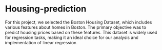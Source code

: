 # Housing-prediction
For this project, we selected the Boston Housing Dataset, which includes various features about homes in Boston. The primary objective was to predict housing prices based on these features. This dataset is widely used for regression tasks, making it an ideal choice for our analysis and implementation of linear regression.
